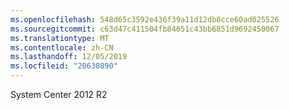 ```yaml
---
ms.openlocfilehash: 548d65c3592e436f39a11d12db8cce60ad025526
ms.sourcegitcommit: c63d47c411504fb84651c43bb6851d9692450067
ms.translationtype: MT
ms.contentlocale: zh-CN
ms.lasthandoff: 12/05/2019
ms.locfileid: "20630890"
---
```

<Token xmlns:xlink="http://www.w3.org/1999/xlink">System Center 2012 R2</Token>